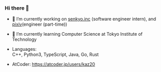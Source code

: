 ### Hi there 👋

<!--
**okoge-kaz/okoge-kaz** is a ✨ _special_ ✨ repository because its `README.md` (this file) appears on your GitHub profile.

Here are some ideas to get you started:
-->

- 🔭 I’m currently working on [senkyo.inc](https://smartsenkyo.com/) (software engineer intern), and [pixiv](https://www.pixiv.co.jp/)(engineer (part-time))
- 🌱 I’m currently learning Computer Science at Tokyo Institute of Technology

- Languages:   
  C++, Python3, TypeScript, Java, Go, Rust

- AtCoder: https://atcoder.jp/users/kaz20

<!-- [![GitHub stats](https://github-readme-stats.vercel.app/api?username=okoge-kaz&theme=vue-dark&show_icons=true)](https://github.com/okoge-kaz/github-readme-stats)

[![Top Langs](https://github-readme-stats.vercel.app/api/top-langs/?username=okoge-kaz&langs_count=10&hide=html,css)](https://github.com/anuraghazra/github-readme-stats) -->

<!-- ![Anurag's GitHub stats](https://github-readme-stats.vercel.app/api?username=okoge-kaz&show_icons=true) -->
